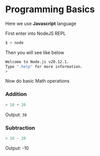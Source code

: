 # Programming Basics

Here we use **Javascript** language

First enter into NodeJS REPL
```bash
$ > node
``` 

Then you will see like below
```bash
Welcome to Node.js v20.12.1.
Type ".help" for more information.
> 
```


Now do basic Math operations

### Addition
```js
> 10 + 20
```
Output: `30`

### Subtraction
```js
> 10 - 20
```
Output: -10
